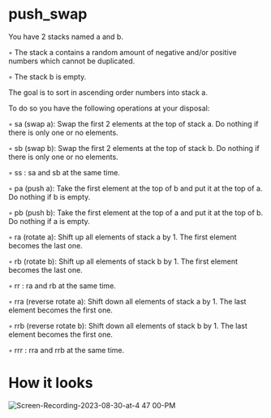 # push_swap

You have 2 stacks named a and b.

◦ The stack a contains a random amount of negative and/or positive numbers which cannot be duplicated.

◦ The stack b is empty.


The goal is to sort in ascending order numbers into stack a. 

To do so you have the following operations at your disposal:


◦ sa (swap a): Swap the first 2 elements at the top of stack a.
  Do nothing if there is only one or no elements.

◦ sb (swap b): Swap the first 2 elements at the top of stack b.
  Do nothing if there is only one or no elements.
  
◦ ss : sa and sb at the same time.

◦ pa (push a): Take the first element at the top of b and put it at the top of a.
  Do nothing if b is empty.
  
◦ pb (push b): Take the first element at the top of a and put it at the top of b.
  Do nothing if a is empty.
  
◦ ra (rotate a): Shift up all elements of stack a by 1.
  The first element becomes the last one.
  
◦ rb (rotate b): Shift up all elements of stack b by 1.
  The first element becomes the last one.
  
◦ rr : ra and rb at the same time.

◦ rra (reverse rotate a): Shift down all elements of stack a by 1.
  The last element becomes the first one.
  
◦ rrb (reverse rotate b): Shift down all elements of stack b by 1.
  The last element becomes the first one.
  
◦ rrr : rra and rrb at the same time.

# How it looks

![Screen-Recording-2023-08-30-at-4 47 00-PM](https://github.com/mottjes/push_swap/assets/127018222/f0a37407-932d-41e3-b53e-b306974db86b)
